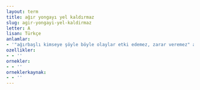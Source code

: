 ```yaml
---
layout: term
title: ağır yongayı yel kaldırmaz
slug: agir-yongayi-yel-kaldirmaz
letter: A
lisan: Türkçe
anlamlar:
- '"ağırbaşlı kimseye şöyle böyle olaylar etki edemez, zarar veremez" anlamında kullanılan bir söz'
ozellikler:
- - ''
ornekler:
- - ''
orneklerkaynak:
- - ''
---
```

